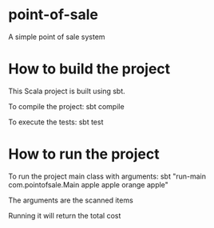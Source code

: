 # point-of-sale
A simple point of sale system

# How to build the project
This Scala project is built using sbt.

To compile the project: sbt compile

To execute the tests: sbt test

# How to run the project
To run the project main class with arguments: sbt "run-main com.pointofsale.Main apple apple orange apple"

The arguments are the scanned items

Running it will return the total cost
